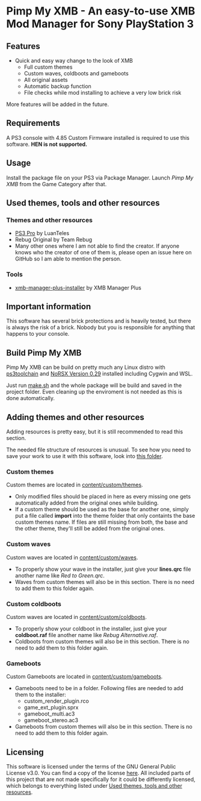 Pimp My XMB - An easy-to-use XMB Mod Manager for Sony PlayStation 3
==
## Features
* Quick and easy way change to the look of XMB
  * Full custom themes
  * Custom waves, coldboots and gameboots
  * All original assets
  * Automatic backup function
  * File checks while mod installing to achieve a very low brick risk

More features will be added in the future.
## Requirements
A PS3 console with 4.85 Custom Firmware installed is required to use this software. **HEN is not supported.**
## Usage
Install the package file on your PS3 via Package Manager. Launch _Pimp My XMB_ from the Game Category after that.
## Used themes, tools and other resources
### Themes and other resources
* [PS3 Pro](https://www.psx-place.com/resources/ps3-4k-pro.595/) by LuanTeles
* Rebug Original by Team Rebug
* Many other ones where I am not able to find the creator. If anyone knows who the creator of one of them is, please open an issue here on GitHub so I am able to mention the person.
### Tools
* [xmb-manager-plus-installer](https://github.com/XMB-Manager-Plus/xmb-manager-plus-installer) by XMB Manager Plus
## Important information
This software has several brick protections and is heavily tested, but there is always the risk of a brick. Nobody but you is responsible for anything that happens to your console.
## Build Pimp My XMB
Pimp My XMB can be build on pretty much any Linux distro with [ps3toolchain](github.com/ps3dev/ps3toolchain) and [NoRSX Version 0.29](github.com/wargio/NoRSX/tree/a0d1d0c6c47561df70813fcf86df610d982ffbfc) installed including Cygwin and WSL.

Just run [make.sh](make.sh) and the whole package will be build and saved in the project folder. Even cleaning up the enviroment is not needed as this is done automatically.
## Adding themes and other resources
Adding resources is pretty easy, but it is still recommended to read this section.

The needed file structure of resources is unusual. To see how you need to save your work to use it with this software, look into [this folder](content/theme_base).
### Custom themes
Custom themes are located in [content/custom/themes](content/custom/themes).
* Only modified files should be placed in here as every missing one gets automatically added from the original ones while building.
* If a custom theme should be used as the base for another one, simply put a file called **import** into the theme folder that only containts the base custom themes name. If files are still missing from both, the base and the other theme, they'll still be added from the original ones.
### Custom waves
Custom waves are located in [content/custom/waves](content/custom/waves).
* To properly show your wave in the installer, just give your **lines.qrc** file another name like _Red to Green.qrc_.
* Waves from custom themes will also be in this section. There is no need to add them to this folder again.
### Custom coldboots
Custom waves are located in [content/custom/coldboots](content/custom/coldboots).
* To properly show your coldboot in the installer, just give your **coldboot.raf** file another name like _Rebug Alternative.raf_.
* Coldboots from custom themes will also be in this section. There is no need to add them to this folder again.
### Gameboots
Custom Gameboots are located in [content/custom/gameboots](content/custom/gameboots).
* Gameboots need to be in a folder. Following files are needed to add them to the installer:
  * custom_render_plugin.rco
  * game_ext_plugin.sprx
  * gameboot_multi.ac3
  * gameboot_stereo.ac3
* Gameboots from custom themes will also be in this section. There is no need to add them to this folder again.
## Licensing
This software is licensed under the terms of the GNU General Public License v3.0. You can find a copy of the license [here](LICENSE). All included parts of this project that are not made specifically for it could be differently licensed, which belongs to everything listed under [Used themes, tools and other resources](#used-themes-tools-and-other-resources).
